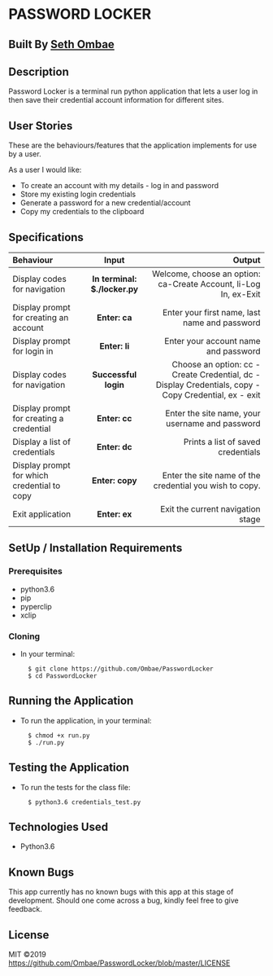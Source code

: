 # PASSWORD LOCKER

## Built By [Seth Ombae](https://github.com/Ombae/)

## Description
Password Locker is a terminal run python application that lets a user log in then save their credential account information for different sites.

## User Stories
These are the behaviours/features that the application implements for use by a user.

As a user I would like:
* To create an account with my details - log in and password
* Store my existing login credentials
* Generate a password for a new credential/account
* Copy my credentials to the clipboard

## Specifications
| Behaviour | Input | Output |
| :---------------- | :---------------: | ------------------: |
| Display codes for navigation | **In terminal: $./locker.py** | Welcome, choose an option: ca-Create Account, li-Log In, ex-Exit |
| Display prompt for creating an account | **Enter: ca** | Enter your first name, last name and password |
| Display prompt for login in | **Enter: li** | Enter your account name and password |
| Display codes for navigation | **Successful login** | Choose an option: cc - Create Credential, dc - Display Credentials, copy - Copy Credential, ex - exit |
| Display prompt for creating a credential | **Enter: cc** | Enter the site name, your username and password |
| Display a list of credentials | **Enter: dc** | Prints a list of saved credentials |
| Display prompt for which credential to copy | **Enter: copy** | Enter the site name of the credential you wish to copy. |
| Exit application | **Enter: ex** | Exit the current navigation stage |

## SetUp / Installation Requirements
### Prerequisites
* python3.6
* pip
* pyperclip
* xclip

### Cloning
* In your terminal:

        $ git clone https://github.com/Ombae/PasswordLocker
        $ cd PasswordLocker

## Running the Application
* To run the application, in your terminal:

        $ chmod +x run.py
        $ ./run.py

## Testing the Application
* To run the tests for the class file:

        $ python3.6 credentials_test.py

## Technologies Used
* Python3.6

## Known Bugs
This app currently has no known bugs with this app at this stage of development. Should one come across a bug, kindly feel free to give feedback.

## License
MIT &copy;2019 https://github.com/Ombae/PasswordLocker/blob/master/LICENSE
